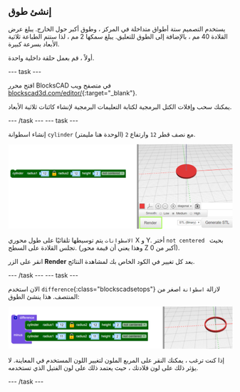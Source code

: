 ## إنشئ طوق

يستخدم التصميم ستة أطواق متداخلة في المركز ، وطوق أكبر حول الخارج. يبلغ عرض القلادة 40 مم ، بالإضافة إلى الطوق للتعليق. يبلغ سمكها 2 مم ، لذا ستتم الطباعة ثلاثية الأبعاد بسرعة كبيرة.

أولاً ، قم بعمل حلقة داخلية واحدة.

--- task ---

افتح محرر BlocksCAD في متصفح ويب [blockscad3d.com/editor/](https://www.blockscad3d.com/editor/){:target="_blank"}.

يمكنك سحب وإفلات الكتل البرمجية لكتابة التعليمات البرمجية لإنشاء كائنات ثلاثية الأبعاد.

--- /task --- --- task ---

إنشاء اسطوانة ` cylinder ` مع نصف قطر `12` وارتفاع `2` (الوحدة هنا مليمتر).

![لقطة الشاشة](images/pendant-cylinder.png)

` الاسطوانات ` يتم توسيطها تلقائيًا على طول محوري X و Y. أختر `not centered ` بحيث تجلس القلادة على السطح. (وهذا يعني أن قيمة محور Z أكبر من 0).

انقر على الزر **Render** بعد كل تغيير في الكود الخاص بك لمشاهدة النتائج.

--- /task --- --- task ---

الان استخدم `difference`{:class="blockscadsetops"} لازالة `اسطوانة` اصغر من المنتصف. هذا ينشئ الطوق:

![لقطة الشاشة](images/pendant-hoop.png)

إذا كنت ترغب ، يمكنك النقر على المربع الملون لتغيير اللون المستخدم في المعاينة. لا يؤثر ذلك على لون قلادتك ، حيث يعتمد ذلك على لون الفتيل الذي تستخدمه.

--- /task ---
	
	
